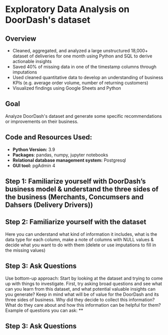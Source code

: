# Exploratory Data Analysis on DoorDash's dataset  

## Overview

* Cleaned, aggregated, and analyzed a large unstructured 18,000+ dataset of deliveries for one month using Python and SQL to derive actionable insights 
* Saved 40% of missing data in one of the timestamp columns through imputations 
* Used cleaned quantitative data to develop an understanding of business KPIs (e.g. average order volume, number of returning customers)
* Visualized findings using Google Sheets and Python 

## Goal
Analyze DoorDash's dataset and generate some specific recommendations or improvements on their business.

## Code and Resources Used:
* **Python Version:** 3.9 
* **Packages**: pandas, numpy, jupyter notebooks
* **Relational database management system:** Postgresql 
* **GUI tool:** pgAdmin 4

## Step 1: Familiarize yourself with DoorDash’s business model & understand the three sides of the business (Merchants, Concumsers and Dahsers (Delivery Drivers))
## Step 2: Familiarize yourself with the dataset
Here you can understand what kind of information it includes, what is the data type for each column, make a note of columns with NULL values & decide what you want to do with them (delete or use imputations to fill in the missing values)
## Step 3: Ask Questions
Use bottom-up approach: Start by looking at the dataset and trying to come up with things to investigate. First, try asking broad questions and see what can you learn from this dataset, and what potential valuable insights can you generate?
Keep in mind what will be of value for the DoorDash and its three sides of business. Why did they decide to collect this information? What do they care about and how this information can be helpful for them? 
Example of questions you can ask:
**
## Step 3: Ask Questions
